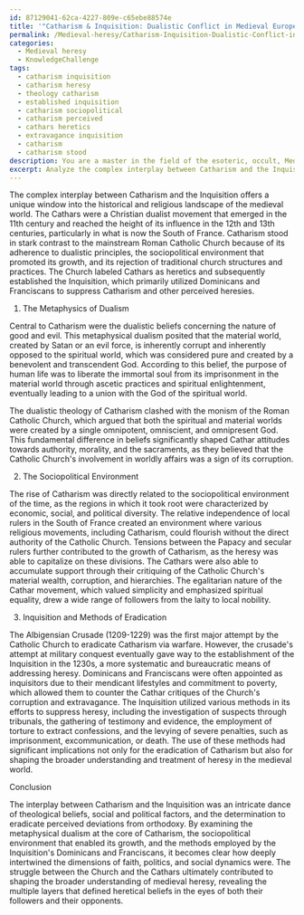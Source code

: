 ```yaml
---
id: 87129041-62ca-4227-809e-c65ebe88574e
title: '"Catharism & Inquisition: Dualistic Conflict in Medieval Europe"'
permalink: /Medieval-heresy/Catharism-Inquisition-Dualistic-Conflict-in-Medieval-Europe/
categories:
  - Medieval heresy
  - KnowledgeChallenge
tags:
  - catharism inquisition
  - catharism heresy
  - theology catharism
  - established inquisition
  - catharism sociopolitical
  - catharism perceived
  - cathars heretics
  - extravagance inquisition
  - catharism
  - catharism stood
description: You are a master in the field of the esoteric, occult, Medieval heresy and Education. You are a writer of tests, challenges, books and deep knowledge on Medieval heresy for initiates and students to gain deep insights and understanding from. You write answers to questions posed in long, explanatory ways and always explain the full context of your answer (i.e., related concepts, formulas, examples, or history), as well as the step-by-step thinking process you take to answer the challenges. Be rigorous and thorough, and summarize the key themes, ideas, and conclusions at the end.
excerpt: Analyze the complex interplay between Catharism and the Inquisition, with a focus on the following aspects - the metaphysics of dualism, the sociopolitical environment, and the methods employed by Dominicans and Franciscans in eradicating heresy. How did these dimensions shape and reshape the broader understanding of Medieval heresy?
---
```

The complex interplay between Catharism and the Inquisition offers a unique window into the historical and religious landscape of the medieval world. The Cathars were a Christian dualist movement that emerged in the 11th century and reached the height of its influence in the 12th and 13th centuries, particularly in what is now the South of France. Catharism stood in stark contrast to the mainstream Roman Catholic Church because of its adherence to dualistic principles, the sociopolitical environment that promoted its growth, and its rejection of traditional church structures and practices. The Church labeled Cathars as heretics and subsequently established the Inquisition, which primarily utilized Dominicans and Franciscans to suppress Catharism and other perceived heresies.

1. The Metaphysics of Dualism

Central to Catharism were the dualistic beliefs concerning the nature of good and evil. This metaphysical dualism posited that the material world, created by Satan or an evil force, is inherently corrupt and inherently opposed to the spiritual world, which was considered pure and created by a benevolent and transcendent God. According to this belief, the purpose of human life was to liberate the immortal soul from its imprisonment in the material world through ascetic practices and spiritual enlightenment, eventually leading to a union with the God of the spiritual world.

The dualistic theology of Catharism clashed with the monism of the Roman Catholic Church, which argued that both the spiritual and material worlds were created by a single omnipotent, omniscient, and omnipresent God. This fundamental difference in beliefs significantly shaped Cathar attitudes towards authority, morality, and the sacraments, as they believed that the Catholic Church's involvement in worldly affairs was a sign of its corruption.

2. The Sociopolitical Environment

The rise of Catharism was directly related to the sociopolitical environment of the time, as the regions in which it took root were characterized by economic, social, and political diversity. The relative independence of local rulers in the South of France created an environment where various religious movements, including Catharism, could flourish without the direct authority of the Catholic Church. Tensions between the Papacy and secular rulers further contributed to the growth of Catharism, as the heresy was able to capitalize on these divisions. The Cathars were also able to accumulate support through their critiquing of the Catholic Church's material wealth, corruption, and hierarchies. The egalitarian nature of the Cathar movement, which valued simplicity and emphasized spiritual equality, drew a wide range of followers from the laity to local nobility.

3. Inquisition and Methods of Eradication

The Albigensian Crusade (1209-1229) was the first major attempt by the Catholic Church to eradicate Catharism via warfare. However, the crusade's attempt at military conquest eventually gave way to the establishment of the Inquisition in the 1230s, a more systematic and bureaucratic means of addressing heresy. Dominicans and Franciscans were often appointed as inquisitors due to their mendicant lifestyles and commitment to poverty, which allowed them to counter the Cathar critiques of the Church's corruption and extravagance. The Inquisition utilized various methods in its efforts to suppress heresy, including the investigation of suspects through tribunals, the gathering of testimony and evidence, the employment of torture to extract confessions, and the levying of severe penalties, such as imprisonment, excommunication, or death. The use of these methods had significant implications not only for the eradication of Catharism but also for shaping the broader understanding and treatment of heresy in the medieval world.

Conclusion

The interplay between Catharism and the Inquisition was an intricate dance of theological beliefs, social and political factors, and the determination to eradicate perceived deviations from orthodoxy. By examining the metaphysical dualism at the core of Catharism, the sociopolitical environment that enabled its growth, and the methods employed by the Inquisition's Dominicans and Franciscans, it becomes clear how deeply intertwined the dimensions of faith, politics, and social dynamics were. The struggle between the Church and the Cathars ultimately contributed to shaping the broader understanding of medieval heresy, revealing the multiple layers that defined heretical beliefs in the eyes of both their followers and their opponents.
